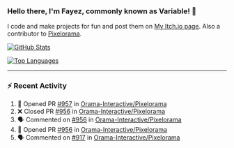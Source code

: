 ### Hello there, I'm Fayez, commonly known as Variable! 👋
I code and make projects for fun and post them on [My Itch.io page](https://variable-industries.itch.io/). Also a contributor to [Pixelorama](https://github.com/Orama-Interactive/Pixelorama).

[![GitHub Stats](https://github-readme-stats.vercel.app/api/?username=Variable-ind&show_icons=true&theme=merko)](https://github.com/anuraghazra/github-readme-stats)

[![Top Languages](https://github-readme-stats.vercel.app/api/top-langs/?username=Variable-ind&layout=compact&theme=merko)](https://github.com/anuraghazra/github-readme-stats)

---

### :zap: Recent Activity

<!--START_SECTION:activity-->
1. 💪 Opened PR [#957](https://github.com/Orama-Interactive/Pixelorama/pull/957) in [Orama-Interactive/Pixelorama](https://github.com/Orama-Interactive/Pixelorama)
2. ❌ Closed PR [#956](https://github.com/Orama-Interactive/Pixelorama/pull/956) in [Orama-Interactive/Pixelorama](https://github.com/Orama-Interactive/Pixelorama)
3. 🗣 Commented on [#956](https://github.com/Orama-Interactive/Pixelorama/pull/956#issuecomment-1848943617) in [Orama-Interactive/Pixelorama](https://github.com/Orama-Interactive/Pixelorama)
4. 💪 Opened PR [#956](https://github.com/Orama-Interactive/Pixelorama/pull/956) in [Orama-Interactive/Pixelorama](https://github.com/Orama-Interactive/Pixelorama)
5. 🗣 Commented on [#917](https://github.com/Orama-Interactive/Pixelorama/issues/917#issuecomment-1830303081) in [Orama-Interactive/Pixelorama](https://github.com/Orama-Interactive/Pixelorama)
<!--END_SECTION:activity-->

<!--
**Variable-ind/Variable-ind** is a ✨ _special_ ✨ repository because its `README.md` (this file) appears on your GitHub profile.

Here are some ideas to get you started:
- 🌱 I’m currently studying at ...
- 🔭 I’m currently working on ...
- 👯 I’m looking to collaborate on ...
- 🤔 I’m looking for help with ...
- 💬 Ask me about ...
- 📫 How to reach me: ...
- ⚡ Fun fact: ...
-->
